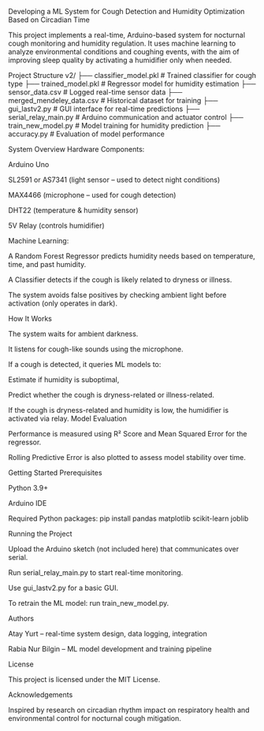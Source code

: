 Developing a ML System for Cough Detection and Humidity Optimization Based on Circadian Time

This project implements a real-time, Arduino-based system for nocturnal cough monitoring and humidity regulation. It uses machine learning to analyze environmental conditions and coughing events, with the aim of improving sleep quality by activating a humidifier only when needed.


Project Structure
v2/
├── classifier_model.pkl       # Trained classifier for cough type
├── trained_model.pkl          # Regressor model for humidity estimation
├── sensor_data.csv            # Logged real-time sensor data
├── merged_mendeley_data.csv   # Historical dataset for training
├── gui_lastv2.py              # GUI interface for real-time predictions
├── serial_relay_main.py       # Arduino communication and actuator control
├── train_new_model.py         # Model training for humidity prediction
├── accuracy.py                # Evaluation of model performance



System Overview
 Hardware Components:

   Arduino Uno

   SL2591 or AS7341 (light sensor – used to detect night conditions)

   MAX4466 (microphone – used for cough detection)

   DHT22 (temperature & humidity sensor)

   5V Relay (controls humidifier)

 Machine Learning:

   A Random Forest Regressor predicts humidity needs based on temperature, time, and past humidity.

  A Classifier detects if the cough is likely related to dryness or illness.

  The system avoids false positives by checking ambient light before activation (only operates in dark).


  
How It Works

The system waits for ambient darkness.

It listens for cough-like sounds using the microphone.

  If a cough is detected, it queries ML models to:

   Estimate if humidity is suboptimal,

   Predict whether the cough is dryness-related or illness-related.

   If the cough is dryness-related and humidity is low, the humidifier is activated via relay.
Model Evaluation

   Performance is measured using R² Score and Mean Squared Error for the regressor.

   Rolling Predictive Error is also plotted to assess model stability over time.


Getting Started
 Prerequisites

   Python 3.9+

   Arduino IDE

   Required Python packages:
   pip install pandas matplotlib scikit-learn joblib


Running the Project

   Upload the Arduino sketch (not included here) that communicates over serial.

   Run serial_relay_main.py to start real-time monitoring.

   Use gui_lastv2.py for a basic GUI.

   To retrain the ML model: run train_new_model.py.


Authors

  Atay Yurt – real-time system design, data logging, integration

  Rabia Nur Bilgin – ML model development and training pipeline


License

This project is licensed under the MIT License.


Acknowledgements

Inspired by research on circadian rhythm impact on respiratory health and environmental control for nocturnal cough mitigation.
